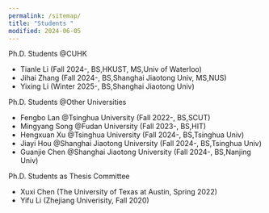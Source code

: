 ```yaml
---
permalink: /sitemap/
title: "Students "
modified: 2024-06-05
---
```


Ph.D. Students @CUHK
* Tianle Li (Fall 2024-, BS,HKUST, MS,Univ of Waterloo)
* Jihai Zhang (Fall 2024-, BS,Shanghai Jiaotong Univ, MS,NUS)
* Yixing Li (Winter 2025-, BS,Shanghai Jiaotong Univ)

Ph.D. Students @Other Universities
* Fengbo Lan @Tsinghua University (Fall 2022-, BS,SCUT)
* Mingyang Song @Fudan University (Fall 2023-, BS,HIT) 
* Hengxuan Xu @Tsinghua University (Fall 2024-, BS,Tsinghua Univ)
* Jiayi Hou @Shanghai Jiaotong University (Fall 2024-, BS,Tsinghua Univ)
* Guanjie Chen @Shanghai Jiaotong University (Fall 2024-, BS,Nanjing Univ)

Ph.D. Students as Thesis Committee
* Xuxi Chen (The University of Texas at Austin, Spring 2022)
* Yifu Li (Zhejiang Univerisity, Fall 2020)
